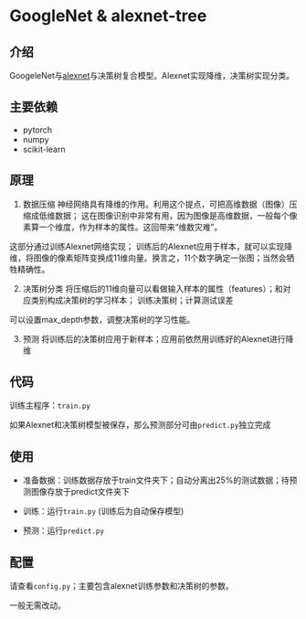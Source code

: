 # GoogleNet & alexnet-tree

## 介绍
GoogeleNet与[alexnet](https://github.com/WZMIAOMIAO/deep-learning-for-image-processing)与决策树复合模型。Alexnet实现降维，决策树实现分类。

## 主要依赖

- pytorch
- numpy
- scikit-learn

## 原理

1. 数据压缩
神经网络具有降维的作用。利用这个提点，可把高维数据（图像）压缩成低维数据；
这在图像识别中非常有用，因为图像是高维数据，一般每个像素算一个维度，作为样本的属性。这回带来“维数灾难”。

这部分通过训练Alexnet网络实现；
训练后的Alexnet应用于样本，就可以实现降维，将图像的像素矩阵变换成11维向量。换言之，11个数字确定一张图；当然会牺牲精确性。


2. 决策树分类
将压缩后的11维向量可以看做输入样本的属性（features）；和对应类别构成决策树的学习样本；
训练决策树；计算测试误差

可以设置max_depth参数，调整决策树的学习性能。

3. 预测
将训练后的决策树应用于新样本；应用前依然用训练好的Alexnet进行降维


## 代码
训练主程序：`train.py`

如果Alexnet和决策树模型被保存，那么预测部分可由`predict.py`独立完成

## 使用
- 准备数据：训练数据存放于train文件夹下；自动分离出25%的测试数据；待预测图像存放于predict文件夹下

- 训练：运行`train.py` (训练后为自动保存模型)

- 预测：运行`predict.py`

## 配置

请查看`config.py`；主要包含alexnet训练参数和决策树的参数。

一般无需改动。



